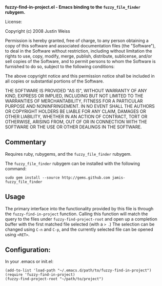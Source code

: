 **fuzzy-find-in-project.el - Emacs binding to the `fuzzy_file_finder` rubygem.**
 
License:

Copyright (c) 2008 Justin Weiss

Permission is hereby granted, free of charge, to any person
obtaining a copy of this software and associated documentation
files (the "Software"), to deal in the Software without
restriction, including without limitation the rights to use,
copy, modify, merge, publish, distribute, sublicense, and/or sell
copies of the Software, and to permit persons to whom the
Software is furnished to do so, subject to the following
conditions:

The above copyright notice and this permission notice shall be
included in all copies or substantial portions of the Software.

THE SOFTWARE IS PROVIDED "AS IS", WITHOUT WARRANTY OF ANY KIND,
EXPRESS OR IMPLIED, INCLUDING BUT NOT LIMITED TO THE WARRANTIES
OF MERCHANTABILITY, FITNESS FOR A PARTICULAR PURPOSE AND
NONINFRINGEMENT. IN NO EVENT SHALL THE AUTHORS OR COPYRIGHT
HOLDERS BE LIABLE FOR ANY CLAIM, DAMAGES OR OTHER LIABILITY,
WHETHER IN AN ACTION OF CONTRACT, TORT OR OTHERWISE, ARISING
FROM, OUT OF OR IN CONNECTION WITH THE SOFTWARE OR THE USE OR
OTHER DEALINGS IN THE SOFTWARE.

Commentary
----------

Requires ruby, rubygems, and the `fuzzy_file_finder` rubygem. 

The `fuzzy_file_finder` rubygem can be installed with the following command: 

    sudo gem install --source http://gems.github.com jamis-fuzzy_file_finder

Usage
-----

The primary interface into the functionality provided by this file is through
the `fuzzy-find-in-project` function. Calling this function will match the query to 
the files under `fuzzy-find-project-root` and open up a completion buffer with
the first matched file selected (with a `> `.) The selection can be changed using
`C-n` and `C-p`, and the currently selected file can be opened using `<RET>`. 

Configuration:
--------------

In your .emacs or init.el: 

    (add-to-list 'load-path "~/.emacs.d/path/to/fuzzy-find-in-project")
    (require 'fuzzy-find-in-project)
    (fuzzy-find-project-root "~/path/to/project")